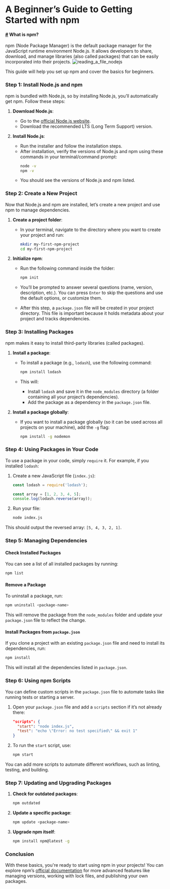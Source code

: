 # A Beginner’s Guide to Getting Started with npm



#### [**#**](#what_is_npm) What is npm?
<div id='what_is_npm'>
npm (Node Package Manager) is the default package manager for the JavaScript runtime environment Node.js. It allows developers to share, download, and manage libraries (also called packages) that can be easily incorporated into their projects.

<img class='blog-c' src='https://res.cloudinary.com/benjamincrozat-com/image/fetch/c_scale,f_webp,q_auto,w_1200/https://github.com/benjamincrozat/content/assets/3613731/527efaf4-30dd-4066-8f8b-1012c05f904d' alt='reading_a_file_nodejs'>

This guide will help you set up npm and cover the basics for beginners.

</div>

### Step 1: Install Node.js and npm

npm is bundled with Node.js, so by installing Node.js, you’ll automatically get npm. Follow these steps:

1. **Download Node.js**:
   - Go to the [official Node.js website](https://nodejs.org/).
   - Download the recommended LTS (Long Term Support) version.
   
2. **Install Node.js**:
   - Run the installer and follow the installation steps.
   - After installation, verify the versions of Node.js and npm using these commands in your terminal/command prompt:
     ```bash
     node -v
     npm -v
     ```
   - You should see the versions of Node.js and npm listed.

### Step 2: Create a New Project

Now that Node.js and npm are installed, let’s create a new project and use npm to manage dependencies.

1. **Create a project folder**:
   - In your terminal, navigate to the directory where you want to create your project and run:
     ```bash
     mkdir my-first-npm-project
     cd my-first-npm-project
     ```

2. **Initialize npm**:
   - Run the following command inside the folder:
     ```bash
     npm init
     ```
   - You’ll be prompted to answer several questions (name, version, description, etc.). You can press `Enter` to skip the questions and use the default options, or customize them.

   - After this step, a `package.json` file will be created in your project directory. This file is important because it holds metadata about your project and tracks dependencies.

### Step 3: Installing Packages

npm makes it easy to install third-party libraries (called packages).

1. **Install a package**:
   - To install a package (e.g., `lodash`), use the following command:
     ```bash
     npm install lodash
     ```

   - This will:
     - Install `lodash` and save it in the `node_modules` directory (a folder containing all your project’s dependencies).
     - Add the package as a dependency in the `package.json` file.

2. **Install a package globally**:
   - If you want to install a package globally (so it can be used across all projects on your machine), add the `-g` flag:
     ```bash
     npm install -g nodemon
     ```

### Step 4: Using Packages in Your Code

To use a package in your code, simply `require` it. For example, if you installed `lodash`:

1. Create a new JavaScript file (`index.js`):
   ```js
   const lodash = require('lodash');

   const array = [1, 2, 3, 4, 5];
   console.log(lodash.reverse(array));
   ```

2. Run your file:
   ```bash
   node index.js
   ```

This should output the reversed array: `[5, 4, 3, 2, 1]`.

### Step 5: Managing Dependencies

#### Check Installed Packages
You can see a list of all installed packages by running:
```bash
npm list
```

#### Remove a Package
To uninstall a package, run:
```bash
npm uninstall <package-name>
```

This will remove the package from the `node_modules` folder and update your `package.json` file to reflect the change.

#### Install Packages from `package.json`
If you clone a project with an existing `package.json` file and need to install its dependencies, run:
```bash
npm install
```

This will install all the dependencies listed in `package.json`.

### Step 6: Using npm Scripts

You can define custom scripts in the `package.json` file to automate tasks like running tests or starting a server.

1. Open your `package.json` file and add a `scripts` section if it’s not already there:
   ```json
   "scripts": {
     "start": "node index.js",
     "test": "echo \"Error: no test specified\" && exit 1"
   }
   ```

2. To run the `start` script, use:
   ```bash
   npm start
   ```

You can add more scripts to automate different workflows, such as linting, testing, and building.

### Step 7: Updating and Upgrading Packages

1. **Check for outdated packages**:
   ```bash
   npm outdated
   ```

2. **Update a specific package**:
   ```bash
   npm update <package-name>
   ```

3. **Upgrade npm itself**:
   ```bash
   npm install npm@latest -g
   ```

### Conclusion

With these basics, you're ready to start using npm in your projects! You can explore npm’s [official documentation](https://docs.npmjs.com/) for more advanced features like managing versions, working with lock files, and publishing your own packages.